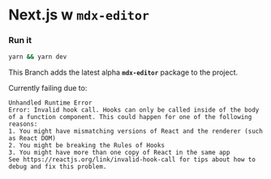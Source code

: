 # Next.js w **`mdx-editor`**

### **Run it**

```bash
yarn && yarn dev
```

This Branch adds the latest alpha **`mdx-editor`** package to the project.

Currently failing due to:

```
Unhandled Runtime Error
Error: Invalid hook call. Hooks can only be called inside of the body of a function component. This could happen for one of the following reasons:
1. You might have mismatching versions of React and the renderer (such as React DOM)
2. You might be breaking the Rules of Hooks
3. You might have more than one copy of React in the same app
See https://reactjs.org/link/invalid-hook-call for tips about how to debug and fix this problem.
```
